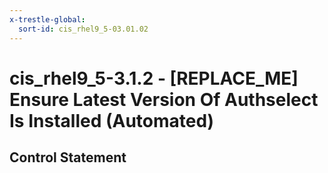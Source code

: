 ```yaml
---
x-trestle-global:
  sort-id: cis_rhel9_5-03.01.02
---
```


# cis_rhel9_5-3.1.2 - \[REPLACE_ME\] Ensure Latest Version Of Authselect Is Installed (Automated)

## Control Statement
